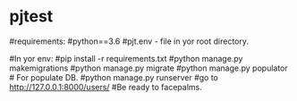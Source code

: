 # pjtest

#requirements:
#python==3.6
#pjt.env - file in yor root directory.

#In yor env:
#pip install -r requirements.txt
#python manage.py makemigrations
#python manage.py migrate
#python manage.py populator # For populate DB.
#python manage.py runserver
#go to http://127.0.0.1:8000/users/
#Be ready to facepalms.
